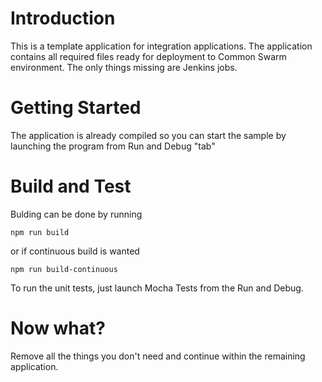 # Introduction 

This is a template application for integration applications. The application contains all required files ready for deployment to Common Swarm environment. The only things missing are Jenkins jobs.

# Getting Started

The application is already compiled so you can start the sample by launching the program from Run and Debug "tab"

# Build and Test

Bulding can be done by running

```
npm run build
```

or if continuous build is wanted

```
npm run build-continuous
```

To run the unit tests, just launch Mocha Tests from the Run and Debug.

# Now what?

Remove all the things you don't need and continue within the remaining application.